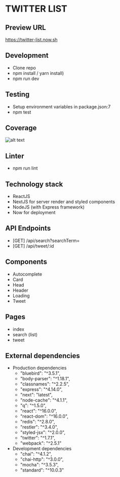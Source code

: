 # TWITTER LIST

## Preview URL

https://twitter-list.now.sh

## Development

* Clone repo
* npm install / yarn install)
* npm run dev

## Testing

* Setup environment variables in package.json:7
* npm test

## Coverage

![alt text](https://puu.sh/ybJxM/d7456e93f6.png)

## Linter

* npm run lint

## Technology stack

* ReactJS 
* NextJS for server render and styled components
* NodeJS (with Express framework)
* Now for deployment

## API Endpoints

* [GET] /api/search?searchTerm=
* [GET] /api/tweet/:id

## Components

* Autocomplete
* Card
* Head
* Header
* Loading
* Tweet

## Pages
* index
* search (list)
* tweet

## External dependencies

* Production dependencies
  * "bluebird": "^3.5.1",
  * "body-parser": "^1.18.1",
  * "classnames": "^2.2.5",
  * "express": "^4.14.0",
  * "next": "latest",
  * "node-cache": "^4.1.1",
  * "q": "^1.5.0",
  * "react": "^16.0.0",
  * "react-dom": "^16.0.0",
  * "redis": "^2.8.0",
  * "restler": "^3.4.0",
  * "styled-jsx": "^2.0.0",
  * "twitter": "^1.7.1",
  * "webpack": "^2.5.1"
* Development dependencies
  * "chai": "^4.1.2",
  * "chai-http": "^3.0.0",
  * "mocha": "^3.5.3",
  * "standard": "^10.0.3"
